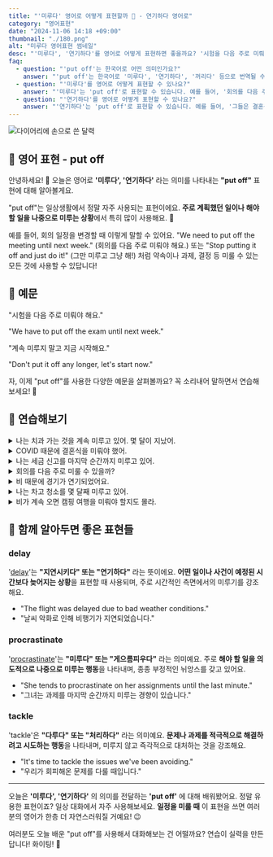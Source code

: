 ```yaml
---
title: "'미루다' 영어로 어떻게 표현할까 📅 - 연기하다 영어로"
category: "영어표현"
date: "2024-11-06 14:18 +09:00"
thumbnail: "./180.png"
alt: "미루다 영어표현 썸네일"
desc: "'미루다', '연기하다'를 영어로 어떻게 표현하면 좋을까요? '시험을 다음 주로 미뤄야 해요.', '계속 미루지 말고 지금 시작해요.' 등을 영어로 표현하는 법을 배워봅시다. 다양한 예문을 통해서 연습하고 본인의 표현으로 만들어 보세요."
faq:
  - question: "'put off'는 한국어로 어떤 의미인가요?"
    answer: "'put off'는 한국어로 '미루다', '연기하다', '꺼리다' 등으로 번역될 수 있습니다. 주로 어떤 일을 나중으로 미루거나 회피할 때 사용됩니다."
  - question: "'미루다'를 영어로 어떻게 표현할 수 있나요?"
    answer: "'미루다'는 'put off'로 표현할 수 있습니다. 예를 들어, '회의를 다음 주로 미뤄야 해'는 'We need to put off the meeting until next week'로 말할 수 있습니다."
  - question: "'연기하다'를 영어로 어떻게 표현할 수 있나요?"
    answer: "'연기하다'는 'put off'로 표현할 수 있습니다. 예를 들어, '그들은 결혼식을 연기하기로 결정했어'는 'They decided to put off the wedding'으로 말할 수 있습니다."
---
```


![다이어리에 손으로 쓴 달력](./180-1.jpg)

## 🌟 영어 표현 - put off

안녕하세요! 👋 오늘은 영어로 **'미루다', '연기하다'** 라는 의미를 나타내는 **"put off"** 표현에 대해 알아볼게요.

"put off"는 일상생활에서 정말 자주 사용되는 표현이에요. **주로 계획했던 일이나 해야 할 일을 나중으로 미루는 상황**에서 특히 많이 사용해요. 📅

예를 들어, 회의 일정을 변경할 때 이렇게 말할 수 있어요. "We need to put off the meeting until next week." (회의를 다음 주로 미뤄야 해요.) 또는 "Stop putting it off and just do it!" (그만 미루고 그냥 해!) 처럼 약속이나 과제, 결정 등 미룰 수 있는 모든 것에 사용할 수 있답니다!

## 📖 예문

"시험을 다음 주로 미뤄야 해요."

"We have to put off the exam until next week."

"계속 미루지 말고 지금 시작해요."

"Don't put it off any longer, let's start now."

자, 이제 "put off"를 사용한 다양한 예문을 살펴볼까요? 꼭 소리내어 말하면서 연습해보세요! 🚀

## 💬 연습해보기

<details>
<summary>나는 치과 가는 것을 계속 미루고 있어. 몇 달이 지났어.</summary>
<span>I <a href="/blog/in-english/291.keep-ing/">keep putting off</a> going to the dentist. It's been months now.</span>
</details>

<details>
<summary>COVID 때문에 결혼식을 미뤄야 했어.</summary>
<span>We had to put off the wedding because of COVID.</span>
</details>

<details>
<summary>나는 세금 신고를 마지막 순간까지 미루고 있어.</summary>
<span>I'm putting off doing my taxes until <a href="/blog/in-english/221.at-the-last-minute/">the last minute</a>.</span>
</details>

<details>
<summary>회의를 다음 주로 미룰 수 있을까?</summary>
<span>Can we put off the meeting until next week? </span>
</details>

<details>
<summary>비 때문에 경기가 연기되었어요.</summary>
<span>They put the game off because of rain.</span>
</details>

<details>
<summary>나는 차고 청소를 몇 달째 미루고 있어.</summary>
<span>I've been putting off cleaning the garage for months.</span>
</details>

<details>
<summary>비가 계속 오면 캠핑 여행을 미뤄야 할지도 몰라.</summary>
<span>We might have to put off the camping trip if it keeps raining.</span>
</details>

## 🤝 함께 알아두면 좋은 표현들

### delay

'[delay](/blog/in-english/338.delay/)'는 **"지연시키다" 또는 "연기하다"** 라는 뜻이에요. **어떤 일이나 사건이 예정된 시간보다 늦어지는 상황**을 표현할 때 사용되며, 주로 시간적인 측면에서의 미루기를 강조해요.

- "The flight was delayed due to bad weather conditions."
- "날씨 악화로 인해 비행기가 지연되었습니다."

### procrastinate

'[procrastinate](/blog/in-english/264.procrastinate/)'는 **"미루다" 또는 "게으름피우다"** 라는 의미예요. 주로 **해야 할 일을 의도적으로 나중으로 미루는 행동**을 나타내며, 종종 부정적인 뉘앙스를 갖고 있어요.

- "She tends to procrastinate on her assignments until the last minute."
- "그녀는 과제를 마지막 순간까지 미루는 경향이 있습니다."

### tackle

'tackle'은 **"다루다" 또는 "처리하다"** 라는 의미예요. **문제나 과제를 적극적으로 해결하려고 시도하는 행동**을 나타내며, 미루지 않고 즉각적으로 대처하는 것을 강조해요.

- "It's time to tackle the issues we've been avoiding."
- "우리가 회피해온 문제를 다룰 때입니다."

---

오늘은 **'미루다', '연기하다'** 의 의미를 전달하는 **'put off'** 에 대해 배워봤어요. 정말 유용한 표현이죠? 일상 대화에서 자주 사용해보세요. **일정을 미룰 때** 이 표현을 쓰면 여러분의 영어가 한층 더 자연스러워질 거예요! 😉

여러분도 오늘 배운 "put off"를 사용해서 대화해보는 건 어떨까요? 연습이 실력을 만든답니다! 화이팅! 💪
